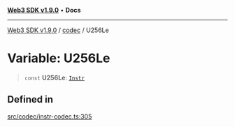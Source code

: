 [**Web3 SDK v1.9.0**](../../../README.md) • **Docs**

***

[Web3 SDK v1.9.0](../../../globals.md) / [codec](../README.md) / U256Le

# Variable: U256Le

> `const` **U256Le**: [`Instr`](../type-aliases/Instr.md)

## Defined in

[src/codec/instr-codec.ts:305](https://github.com/Mystic-Nayy/alephium-web3/blob/ee41f5e0e7d7fb0b155fe62f05b2ac03772895ca/packages/web3/src/codec/instr-codec.ts#L305)
